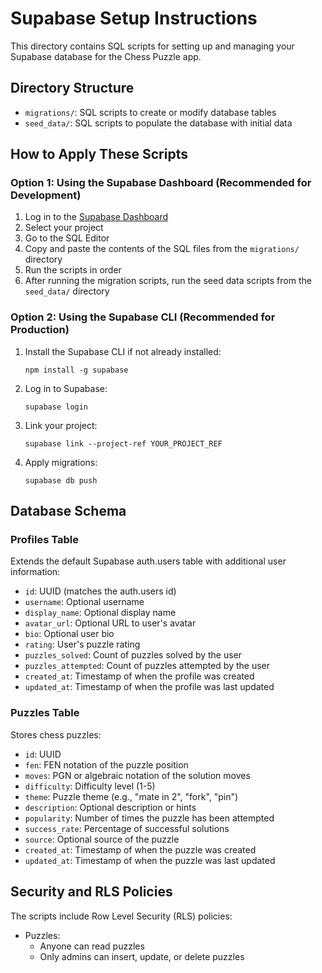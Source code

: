 # Supabase Setup Instructions

This directory contains SQL scripts for setting up and managing your Supabase database for the Chess Puzzle app.

## Directory Structure

- `migrations/`: SQL scripts to create or modify database tables
- `seed_data/`: SQL scripts to populate the database with initial data

## How to Apply These Scripts

### Option 1: Using the Supabase Dashboard (Recommended for Development)

1. Log in to the [Supabase Dashboard](https://app.supabase.io/)
2. Select your project
3. Go to the SQL Editor
4. Copy and paste the contents of the SQL files from the `migrations/` directory
5. Run the scripts in order
6. After running the migration scripts, run the seed data scripts from the `seed_data/` directory

### Option 2: Using the Supabase CLI (Recommended for Production)

1. Install the Supabase CLI if not already installed:
   ```
   npm install -g supabase
   ```

2. Log in to Supabase:
   ```
   supabase login
   ```

3. Link your project:
   ```
   supabase link --project-ref YOUR_PROJECT_REF
   ```

4. Apply migrations:
   ```
   supabase db push
   ```

## Database Schema

### Profiles Table

Extends the default Supabase auth.users table with additional user information:
- `id`: UUID (matches the auth.users id)
- `username`: Optional username
- `display_name`: Optional display name
- `avatar_url`: Optional URL to user's avatar
- `bio`: Optional user bio
- `rating`: User's puzzle rating
- `puzzles_solved`: Count of puzzles solved by the user
- `puzzles_attempted`: Count of puzzles attempted by the user
- `created_at`: Timestamp of when the profile was created
- `updated_at`: Timestamp of when the profile was last updated

### Puzzles Table

Stores chess puzzles:
- `id`: UUID
- `fen`: FEN notation of the puzzle position
- `moves`: PGN or algebraic notation of the solution moves
- `difficulty`: Difficulty level (1-5)
- `theme`: Puzzle theme (e.g., "mate in 2", "fork", "pin")
- `description`: Optional description or hints
- `popularity`: Number of times the puzzle has been attempted
- `success_rate`: Percentage of successful solutions
- `source`: Optional source of the puzzle
- `created_at`: Timestamp of when the puzzle was created
- `updated_at`: Timestamp of when the puzzle was last updated

## Security and RLS Policies

The scripts include Row Level Security (RLS) policies:

- Puzzles:
  - Anyone can read puzzles
  - Only admins can insert, update, or delete puzzles 